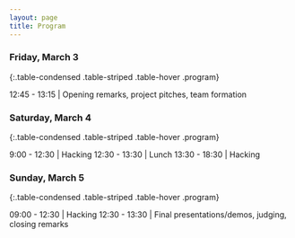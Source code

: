 ```yaml
---
layout: page
title: Program
---
```


### Friday, March 3

{:.table-condensed .table-striped .table-hover .program}

12:45 - 13:15 | Opening remarks, project pitches, team formation

### Saturday, March 4

{:.table-condensed .table-striped .table-hover .program}

9:00 - 12:30 | Hacking
12:30 - 13:30 | Lunch
13:30 - 18:30 | Hacking

### Sunday, March 5

{:.table-condensed .table-striped .table-hover .program}

09:00 - 12:30 | Hacking
12:30 - 13:30 | Final presentations/demos, judging, closing remarks
